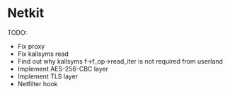 # Netkit

TODO:
- Fix proxy
- Fix kallsyms read
- Find out why kallsyms f->f_op->read_iter is not required from userland
- Implement AES-256-CBC layer
- Implement TLS layer
- Netfilter hook
